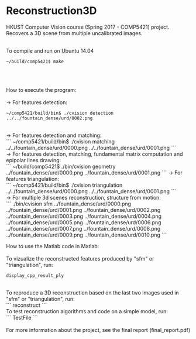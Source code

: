 # Reconstruction3D
HKUST Computer Vision course (Spring 2017 - COMP5421) project. 
<br />
Recovers a 3D scene from multiple uncalibrated images. 
<br />
<br />

To compile and run on Ubuntu 14.04<br />
```
~/build/comp5421$ make
```
<br />
<br />


How to execute the program:<br />
<br />
-> For features detection:<br />
```
~/comp5421/build/bin$ ./cvision detection ../../fountain_dense/urd/0002.png
```
<br />
-> For features detection and matching:<br />
```
~/comp5421/build/bin$ ./cvision matching ../../fountain_dense/urd/0000.png ../../fountain_dense/urd/0001.png
```
<br />
-> For features detection, matching, fundamental matrix computation and epipolar lines drawing:<br />
```
~/build/comp5421$ ./bin/cvision geometry ../fountain_dense/urd/0000.png ../fountain_dense/urd/0001.png
```
-> For features triangulation:<br />
```
~/comp5421/build/bin$ ./cvision triangulation ../../fountain_dense/urd/0000.png ../../fountain_dense/urd/0001.png
```
<br />
-> For multiple 3d scenes reconstruction, structure from motion:<br />
```
./bin/cvision sfm ../fountain_dense/urd/0000.png ../fountain_dense/urd/0001.png ../fountain_dense/urd/0002.png ../fountain_dense/urd/0003.png ../fountain_dense/urd/0004.png ../fountain_dense/urd/0005.png ../fountain_dense/urd/0006.png ../fountain_dense/urd/0007.png ../fountain_dense/urd/0008.png ../fountain_dense/urd/0009.png ../fountain_dense/urd/0010.png
```
<br />

How to use the Matlab code in Matlab:<br />
<br />
To vizualize the reconstructed features produced by "sfm" or "triangulation", run:<br />
```
display_cpp_result_ply
```
<br />
To reproduce a 3D reconstruction based on the last two images used in "sfm" or "triangulation", run:<br />
```
reconstruct
```
<br />
To test reconstruction algorithms and code on a simple model, run:<br />
```
TestFile
```
<br />
<br />
For more information about the project, see the final report (final_report.pdf)
